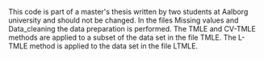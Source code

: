 This code is part of a master's thesis written by two students at Aalborg university and should not be changed. 
In the files Missing values and Data_cleaning the data preparation is performed. 
The TMLE and CV-TMLE methods are applied to a subset of the data set in the file TMLE.
The L-TMLE method is applied to the data set in the file LTMLE.  
